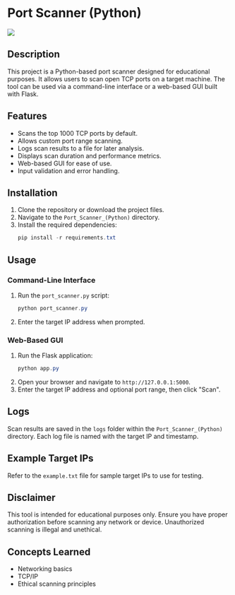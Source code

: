# Port Scanner (Python)

![](https://imgur.com/LX7MfC8)

## Description
This project is a Python-based port scanner designed for educational purposes. It allows users to scan open TCP ports on a target machine. The tool can be used via a command-line interface or a web-based GUI built with Flask.

## Features
- Scans the top 1000 TCP ports by default.
- Allows custom port range scanning.
- Logs scan results to a file for later analysis.
- Displays scan duration and performance metrics.
- Web-based GUI for ease of use.
- Input validation and error handling.

## Installation
1. Clone the repository or download the project files.
2. Navigate to the `Port_Scanner_(Python)` directory.
3. Install the required dependencies:
   ```powershell
   pip install -r requirements.txt
   ```

## Usage

### Command-Line Interface
1. Run the `port_scanner.py` script:
   ```powershell
   python port_scanner.py
   ```
2. Enter the target IP address when prompted.

### Web-Based GUI
1. Run the Flask application:
   ```powershell
   python app.py
   ```
2. Open your browser and navigate to `http://127.0.0.1:5000`.
3. Enter the target IP address and optional port range, then click "Scan".

## Logs
Scan results are saved in the `logs` folder within the `Port_Scanner_(Python)` directory. Each log file is named with the target IP and timestamp.

## Example Target IPs
Refer to the `example.txt` file for sample target IPs to use for testing.

## Disclaimer
This tool is intended for educational purposes only. Ensure you have proper authorization before scanning any network or device. Unauthorized scanning is illegal and unethical.

## Concepts Learned
- Networking basics
- TCP/IP
- Ethical scanning principles

